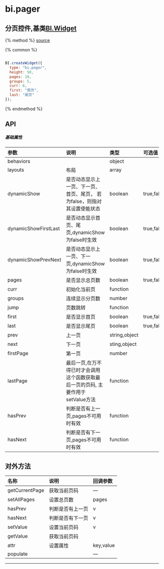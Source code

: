 # bi.pager

## 分页控件,基类[BI.Widget](/core/widget.md)

{% method %}
[source](https://jsfiddle.net/fineui/txqwwzLm/)

{% common %}
```javascript

BI.createWidget({
  type: "bi.pager",
  height: 50,
  pages: 18,
  groups: 5,
  curr: 6,
  first: "首页",
  last: "尾页"
});


```

{% endmethod %}

## API
##### 基础属性
| 参数    | 说明           | 类型  | 可选值 | 默认值
| :------ |:-------------  | :-----| :----|:----
| behaviors |  | object|  | {}|
| layouts | 布局| array | | {type:"bi.horizontal",hgap:10,vgap:0} |
| dynamicShow | 是否动态显示上一页、下一页、首页、尾页， 若为false，则指对其设置使能状态 | boolean| true,false | true|
| dynamicShowFirstLast | 是否动态显示首页、尾页,dynamicShow为false时生效| boolean| true,false | false |
| dynamicShowPrevNext | 是否动态显示上一页、下一页,dynamicShow为false时生效 | boolean| true,false | false|
| pages | 是否显示总页数 | boolean| true,false|false|
| curr | 初始化当前页 | function | | function(){return 1;}|
| groups | 连续显示分页数 | number |  | 0 |
| jump | 页数跳转| function | | |
| first | 是否显示首页 | boolean | true,false| false|
| last | 是否显示尾页 | boolean | true,false| false|
| prev | 上一页 | string,object |  |"上一页" |
| next | 下一页 | sting,object| | "下一页" |
| firstPage | 第一页 | number| | 1 |
| lastPage | 最后一页,在万不得已时才会调用这个函数获取最后一页的页码,  主要作用于setValue方法 | function | | function(){ return 1;}|
| hasPrev | 判断是否有上一页,pages不可用时有效 | function | | — |
| hasNext | 判断是否有下一页,pages不可用时有效 | function | | — |


## 对外方法
| 名称     | 说明                           |  回调参数     
| :------ |:-------------                  | :-----   
| getCurrentPage | 获取当前页码 | —|
| setAllPages | 设置总页数 | pages |
| hasPrev | 判断是否有上一页 |  v |
| hasNext |  判断是否有下一页 |  v |
| setValue |  设置当前页码 | v |
| getValue | 获取当前页码 | |
| attr | 设置属性 | key,value |
| populate | | —|

 


---



